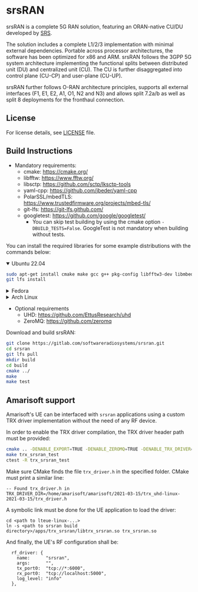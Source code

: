 srsRAN
======

srsRAN is a complete 5G RAN solution, featuring an ORAN-native CU/DU developed by [SRS](http://www.srs.io).

The solution includes a complete L1/2/3 implementation with minimal external dependencies. Portable across processor architectures, the software has been optimized for x86 and ARM. srsRAN follows the 3GPP 5G system architecture implementing the functional splits between distributed unit (DU) and centralized unit (CU). The CU is further disaggregated into control plane (CU-CP) and user-plane (CU-UP).

srsRAN further follows O-RAN architecture principles, supports all external interfaces (F1, E1, E2, A1, O1, N2 and N3) and allows split 7.2a/b as well as split 8 deployments for the fronthaul connection.

License
-------

For license details, see [LICENSE](LICENSE) file.

Build Instructions
------------------

* Mandatory requirements:
  * cmake:               <https://cmake.org/>
  * libfftw:             <https://www.fftw.org/>
  * libsctp:             <https://github.com/sctp/lksctp-tools>
  * yaml-cpp:            <https://github.com/jbeder/yaml-cpp>
  * PolarSSL/mbedTLS:    <https://www.trustedfirmware.org/projects/mbed-tls/>
  * git-lfs:             <https://git-lfs.github.com/>
  * googletest:          <https://github.com/google/googletest/>
    * You can skip test building by using the cmake option `-DBUILD_TESTS=False`. GoogleTest is not mandatory when building without tests.

You can install the required libraries for some example distributions with the commands below:

<details open>
<summary>Ubuntu 22.04</summary>


```bash
sudo apt-get install cmake make gcc g++ pkg-config libfftw3-dev libmbedtls-dev libsctp-dev libyaml-cpp-dev libgtest-dev git-lfs
git lfs install
```
</details>
<details>
<summary>Fedora</summary>


```bash
sudo yum install cmake make gcc gcc-c++ pkgconf fftw-devel lksctp-tools-devel yaml-cpp-devel mbedtls-devel gtest-devel git-lfs
git lfs install
```
</details>
<details>
<summary>Arch Linux</summary>


```bash
sudo pacman -S cmake make base-devel fftw mbedtls yaml-cpp lksctp-tools gtest git-lfs pkgconf
git lfs install
```
</details>

* Optional requirements
  * UHD:                 <https://github.com/EttusResearch/uhd>
  * ZeroMQ:              <https://github.com/zeromq>

Download and build srsRAN:

```bash
git clone https://gitlab.com/softwareradiosystems/srsran.git
cd srsran
git lfs pull
mkdir build
cd build
cmake ../
make
make test
```

Amarisoft support
-----------------

Amarisoft's UE can be interfaced with `srsran` applications using a custom TRX driver implementation without the need of 
any RF device. 

In order to enable the TRX driver compilation, the TRX driver header path must be provided:
```bash
cmake .. -DENABLE_EXPORT=TRUE -DENABLE_ZEROMQ=TRUE -DENABLE_TRX_DRIVER=TRUE -DTRX_DRIVER_DIR=<path to trx_uhd-linux-...>
make trx_srsran_test
ctest -R trx_srsran_test
```

Make sure CMake finds the file `trx_driver.h` in the specified folder. CMake must print a similar line:
```
-- Found trx_driver.h in TRX_DRIVER_DIR=/home/amarisoft/amarisoft/2021-03-15/trx_uhd-linux-2021-03-15/trx_driver.h
```

A symbolic link must be done for the UE application to load the driver:
```
cd <path to lteue-linux-...>
ln -s <path to srsran build directory>/apps/trx_srsran/libtrx_srsran.so trx_srsran.so
```

And finally, the UE's RF configuration shall be:
```
  rf_driver: {
    name:      "srsran",
    args:      "",
    tx_port0:  "tcp://*:6000",
    rx_port0:  "tcp://localhost:5000",
    log_level: "info"
  },
```